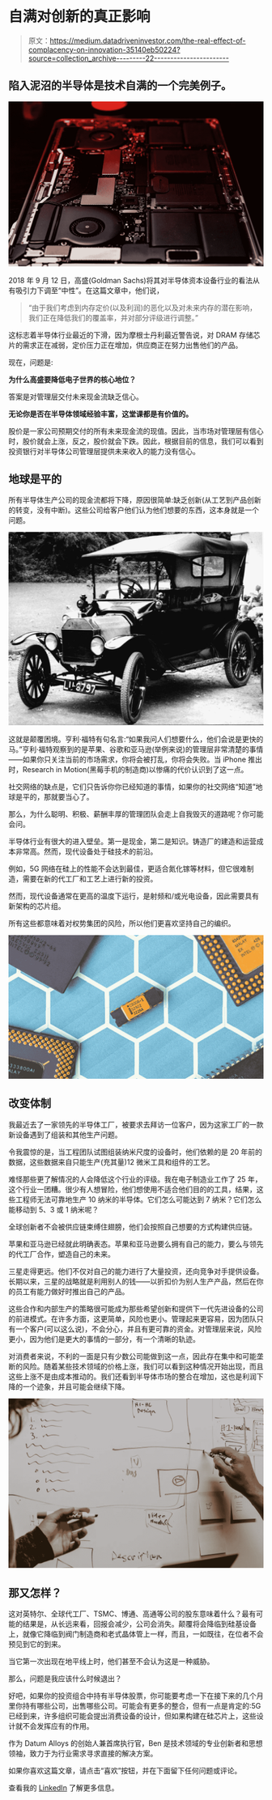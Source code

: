 # 自满对创新的真正影响

> 原文：<https://medium.datadriveninvestor.com/the-real-effect-of-complacency-on-innovation-35140eb50224?source=collection_archive---------22----------------------->

## 陷入泥沼的半导体是技术自满的一个完美例子。

![](img/137bf7abff1694ce25f687d424131448.png)

2018 年 9 月 12 日，高盛(Goldman Sachs)将其对半导体资本设备行业的看法从有吸引力下调至“中性”。在这篇文章中，他们说，

> “由于我们考虑到内存定价(以及利润)的恶化以及对未来内存的潜在影响，我们正在降低我们的覆盖率，并对部分评级进行调整。”

这标志着半导体行业最近的下滑，因为摩根士丹利最近警告说，对 DRAM 存储芯片的需求正在减弱，定价压力正在增加，供应商正在努力出售他们的产品。

现在，问题是:

**为什么高盛要降低电子世界的核心地位？**

答案是对管理层交付未来现金流缺乏信心。

**无论你是否在半导体领域经验丰富，这堂课都是有价值的。**

股价是一家公司预期交付的所有未来现金流的现值。因此，当市场对管理层有信心时，股价就会上涨，反之，股价就会下跌。因此，根据目前的信息，我们可以看到投资银行对半导体公司管理层提供未来收入的能力没有信心。

## 地球是平的

所有半导体生产公司的现金流都将下降，原因很简单:缺乏创新(从工艺到产品创新的转变，没有中断)。这些公司给客户他们认为他们想要的东西，这本身就是一个问题。

![](img/0976a69b90c22f678626b8f25efa8336.png)

这就是颠覆困境。亨利·福特有句名言:“如果我问人们想要什么，他们会说是更快的马。”亨利·福特观察到的是苹果、谷歌和亚马逊(举例来说)的管理层非常清楚的事情——如果你只关注当前的市场需求，你将会被打乱，你将会失败。当 iPhone 推出时，Research in Motion(黑莓手机的制造商)以惨痛的代价认识到了这一点。

社交网络的缺点是，它们只告诉你你已经知道的事情，如果你的社交网络“知道”地球是平的，那就要当心了。

那么，为什么聪明、积极、薪酬丰厚的管理团队会走上自我毁灭的道路呢？你可能会问。

半导体行业有很大的进入壁垒。第一是现金，第二是知识。铸造厂的建造和运营成本非常高。然而，现代设备处于硅技术的前沿。

例如，5G 网络在硅上的性能不会达到最佳，更适合氮化镓等材料，但它很难制造，需要在新的代工厂和工艺上进行新的投资。

然而，现代设备通常在更高的温度下运行，是射频和/或光电设备，因此需要具有新架构的芯片组。

所有这些都意味着对权势集团的风险，所以他们更喜欢坚持自己的编织。

![](img/0b48994d2f87b4e337d0c7be951ebb23.png)

## 改变体制

我最近去了一家领先的半导体工厂，被要求去拜访一位客户，因为这家工厂的一款新设备遇到了组装和其他生产问题。

令我震惊的是，当工程团队试图组装纳米尺度的设备时，他们依赖的是 20 年前的数据，这些数据来自只能生产(充其量)12 微米工具和组件的工艺。

难怪那些更了解情况的人会降低这个行业的评级。我在电子制造业工作了 25 年，这个行业一团糟。很少有人想冒险，他们想使用不适合他们目的的工具，结果，这些工程师无法可靠地生产 10 纳米的半导体。它们怎么可能达到 7 纳米？它们怎么能移动到 5、3 或 1 纳米呢？

全球创新者不会被供应链束缚住翅膀，他们会按照自己想要的方式构建供应链。

苹果和亚马逊已经就此明确表态。苹果和亚马逊要么拥有自己的能力，要么与领先的代工厂合作，塑造自己的未来。

三星走得更远。他们不仅对自己的能力进行了大量投资，还向竞争对手提供设备。长期以来，三星的战略就是利用别人的钱——以折扣价为别人生产产品，然后在你的员工有能力做好时推出自己的产品。

这些合作和内部生产的策略很可能成为那些希望创新和提供下一代先进设备的公司的前进模式。在许多方面，这更简单，风险也更小。管理起来更容易，因为团队只有一个客户(可以这么说)，不会分心，并且有更可靠的资金。对管理层来说，风险更小，因为他们是更大的事情的一部分，有一个清晰的轨迹。

对消费者来说，不利的一面是只有少数公司能做到这一点，因此存在集中和可能垄断的风险。随着某些技术领域的价格上涨，我们可以看到这种情况开始出现，而且这些上涨不是由成本推动的。我们还看到半导体市场的整合在增加，这也是利润下降的一个迹象，并且可能会继续下降。

![](img/0fc09d08ea1eefdc749b7319124e8e56.png)

## 那又怎样？

这对英特尔、全球代工厂、TSMC、博通、高通等公司的股东意味着什么？最有可能的结果是，从长远来看，回报会减少，公司会消失。颠覆将会降临到硅基设备上，就像它降临到阀门制造商和老式晶体管上一样，而且，一如既往，在位者不会预见到它的到来。

当它第一次出现在地平线上时，他们甚至不会认为这是一种威胁。

那么，问题是我应该什么时候退出？

好吧，如果你的投资组合中持有半导体股票，你可能要考虑一下在接下来的几个月里你持有哪些公司，出售哪些公司。可能会有更多的整合，但有一点是肯定的:5G 已经到来，许多组织可能会提出消费设备的设计，但如果构建在硅芯片上，这些设计就不会发挥应有的作用。

作为 Datum Alloys 的创始人兼首席执行官，Ben 是技术领域的专业创新者和思想领袖，致力于为行业需求寻求直接的解决方案。

如果你喜欢这篇文章，请点击“喜欢”按钮，并在下面留下任何问题或评论。

查看我的 [LinkedIn](https://www.linkedin.com/in/pbnscott/) 了解更多信息。